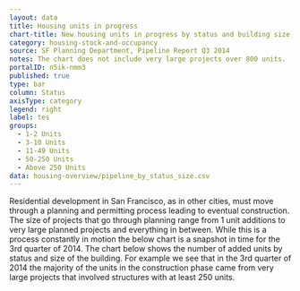 ```yaml
---
layout: data
title: Housing units in progress
chart-title: New housing units in progress by status and building size, 2014 Q3
category: housing-stock-and-occupancy
source: SF Planning Department, Pipeline Report Q3 2014
notes: The chart does not include very large projects over 800 units.
portalID: n5ik-nmm3
published: true
type: bar
column: Status
axisType: category
legend: right
label: tes
groups:
  - 1-2 Units
  - 3-10 Units
  - 11-49 Units
  - 50-250 Units
  - Above 250 Units
data: housing-overview/pipeline_by_status_size.csv
---
```

Residential development in San Francisco, as in other cities, must move through a planning and permitting process leading to eventual construction.  The size of projects that go through planning range from 1 unit additions to very large planned projects and everything in between. While this is a process constantly in motion the below chart is a snapshot in time for the 3rd quarter of 2014.  The chart below shows the number of added units by status and size of the building.  For example we see that in the 3rd quarter of 2014 the majority of the units in the construction phase came from very large projects that involved structures with at least 250 units. 
